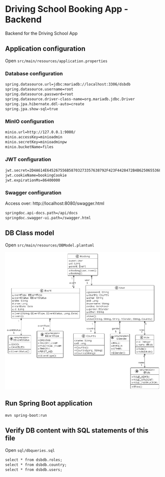 # Driving School Booking App - Backend

Backend for the Driving School App

## Application configuration
Open `src/main/resources/application.properties`

### Database configuration
```
spring.datasource.url=jdbc:mariadb://localhost:3306/dsbdb
spring.datasource.username=root
spring.datasource.password=root
spring.datasource.driver-class-name=org.mariadb.jdbc.Driver
spring.jpa.hibernate.ddl-auto=create
spring.jpa.show-sql=true
```

### MinIO configuration
```
minio.url=http://127.0.0.1:9000/
minio.accessKey=minioadmin
minio.secretKey=minioadminpw
minio.bucketName=files
```

### JWT configuration
```
jwt.secret=2D4A614E645267556B58703273357638792F423F4428472B4B6250655368566D
jwt.cookieName=bookingCookie
jwt.expirationMs=86400000
```

### Swagger configuration
Access over: http://localhost:8080/swagger.html
```
springdoc.api-docs.path=/api/docs
springdoc.swagger-ui.path=/swagger.html
```

## DB Class model

Open `src/main/resources/DBModel.plantuml`

![booking-app-backend](src/main/resources/DBModel.png)

## Run Spring Boot application
```
mvn spring-boot:run
```

## Verify DB content with SQL statements of this file
Open `sql/dbqueries.sql`
```
select * from dsbdb.roles;
select * from dsbdb.country;
select * from dsbdb.users;
```

